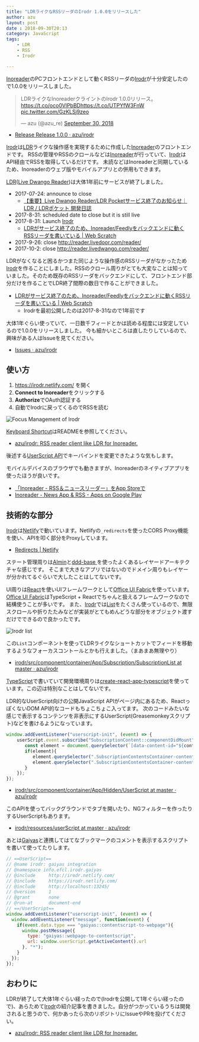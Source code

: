 ```yaml
---
title: "LDRライクなRSSリーダのIrodr 1.0.0をリリースした"
author: azu
layout: post
date : 2018-09-30T20:13
category: JavaScript
tags:
    - LDR
    - RSS
    - Irodr

---
```


[Inoreader](https://www.inoreader.com/)のPCフロントエンドとして動くRSSリーダの[Irodr](https://irodr.netlify.com/)が十分安定したので1.0.0をリリースしました。

<blockquote class="twitter-tweet" data-lang="en"><p lang="ja" dir="ltr">LDRライクなInoreaderクライントのIrodr 1.0.0リリース。<a href="https://t.co/oco0VlPbBD">https://t.co/oco0VlPbBD</a><a href="https://t.co/UTPYfW3FnW">https://t.co/UTPYfW3FnW</a> <a href="https://t.co/GzKLSj9zeo">pic.twitter.com/GzKLSj9zeo</a></p>&mdash; azu (@azu_re) <a href="https://twitter.com/azu_re/status/1046356638427312133?ref_src=twsrc%5Etfw">September 30, 2018</a></blockquote>
<script async src="https://platform.twitter.com/widgets.js" charset="utf-8"></script>

- [Release Release 1.0.0 · azu/irodr](https://github.com/azu/irodr/releases/tag/1.0.0)

[Irodr](https://irodr.netlify.com/)は[LDR](http://reader.livedoor.com/)ライクな操作感を実現するために作成した[Inoreader](https://www.inoreader.com/)のフロントエンドです。
RSSの管理やRSSのクロールなどは[Inoreader](https://www.inoreader.com/)が行っていて、[Irodr](https://irodr.netlify.com/)はAPI経由でRSSを取得しているだけです。
未読などはInoreaderと同期しているため、Inoreaderのウェブ版やモバイルアプリとの併用もできます。

[LDR](http://reader.livedoor.com/)([Live Dwango Reader](https://ja.wikipedia.org/wiki/Live_Dwango_Reader))は大体1年前にサービスが終了しました。

- 2017-07-24: announce to close 
  - [【重要】Live Dwango Reader/LDR Pocketサービス終了のお知らせ｜LDR / LDRポケット 開発日誌](http://blog.livedoor.jp/staff_reader/archives/52278396.html)
- 2017-8-31: scheduled date to close but it is still live
- 2017-8-31: Launch [Irodr](https://irodr.netlify.com/)
  - [LDRがサービス終了のため、Inoreader/Feedlyをバックエンドに動くRSSリーダを書いている | Web Scratch](https://efcl.info/2017/08/31/ldr-to-irodr/)
- 2017-9-26: close <http://reader.livedoor.com/reader/>
- 2017-10-2: close <http://reader.livedwango.com/reader/>

LDRがなくなると困るかつまた同じような操作感のRSSリーダがなかったため[Irodr](https://irodr.netlify.com/)を作ることにしました。RSSのクロール周りがとても大変なことは知っていました。そのため既存のRSSリーダをバックエンドにして、フロントエンド部分だけを作ることでLDR終了間際の数日で作ることができました。

- [LDRがサービス終了のため、Inoreader/Feedlyをバックエンドに動くRSSリーダを書いている | Web Scratch](https://efcl.info/2017/08/31/ldr-to-irodr/)
  - Irodrを最初公開したのは2017-8-31なので1年前です

大体1年ぐらい使っていて、一日数千フィードとかは読める程度には安定しているので1.0.0をリリースしました。
今も細かいところは直したりしているので、興味がある人はIssueを見てください。

- [Issues · azu/irodr](https://github.com/azu/irodr/issues)

## 使い方

1. <https://irodr.netlify.com/> を開く
2. **Connect to Inoreader**をクリックする
3. **Authorize**でOAuth認証する
4. 自動でIrodrに戻ってくるのでRSSを読む

![Focus Management of Irodr](https://cdn.rawgit.com/azu/irodr/master/docs/img/irodr-behavior.gif)

[Keyboard Shortcut](https://github.com/azu/irodr#keyboard-shortcut)はREADMEを参照してください。

- [azu/irodr: RSS reader client like LDR for Inoreader.](https://github.com/azu/irodr)

後述する[UserScript API](https://github.com/azu/irodr/tree/master/src/component/container/App/Hidden/UserScript)でキーバインドを変更できたような気もします。

モバイルデバイスのブラウザでも動きますが、Inoreaderのネイティブアプリを使ったほうが良いです。

- [‎「Inoreader - RSS＆ニュースリーダー」をApp Storeで](https://itunes.apple.com/jp/app/inoreader-rss-%E3%83%8B%E3%83%A5%E3%83%BC%E3%82%B9%E3%83%AA%E3%83%BC%E3%83%80%E3%83%BC/id892355414?mt=8 "‎「Inoreader - RSS＆ニュースリーダー」をApp Storeで")
- [Inoreader - News App & RSS - Apps on Google Play](https://play.google.com/store/apps/details?id=com.innologica.inoreader&hl=en_US "Inoreader - News App & RSS - Apps on Google Play")


## 技術的な部分

[Irodr](https://irodr.netlify.com/)は[Netlify](https://www.netlify.com/)で動いています。Netlifyの`_redirects`を使ったCORS Proxy機能を使い、APIを叩く部分をProxyしています。

- [Redirects | Netlify](https://www.netlify.com/docs/redirects/)

ステート管理周りは[Almin](https://almin.js.org/)と[ddd-base
](https://github.com/almin/ddd-base)を使ったよくあるレイヤードアーキテクチャな感じです。
そこまで大きなアプリではないのでドメイン周りもレイヤーが分かれてるぐらいで大したことはしてないです。

UI周りは[React](https://reactjs.org/)を使いUIフレームワークとして[Office UI Fabric](https://developer.microsoft.com/en-us/fabric)を使っています。
[Office UI Fabric](https://developer.microsoft.com/en-us/fabric)はTypeScript + Reactでちゃんと扱えるフレームワークなので結構使うことが多いです。
また、[Irodr](https://irodr.netlify.com/)では[List](https://developer.microsoft.com/en-us/fabric#/components/list)をたくさん使っているので、無限スクロールや折りたたみなどが実装がとてもめんどうな部分をオブジェクト渡すだけでできるので良かったです。

![Irodr list](https://efcl.info/wp-content/uploads/2018/09/30-1538307248.png)

この`List`コンポーネントを使ってLDRライクなショートカットでフィードを移動するようなフォーカスコントールとかも行えました。（まあまあ無理やり）

- [irodr/src/component/container/App/Subscription/SubscriptionList at master · azu/irodr](https://github.com/azu/irodr/tree/master/src/component/container/App/Subscription/SubscriptionList)

[TypeScript](https://www.typescriptlang.org/)で書いていて開発環境周りは[create-react-app-typescript](https://github.com/wmonk/create-react-app-typescript)を使っています。この辺は特別なことはしてないです。

LDR的なUserScript向けの公開JavaScript APIがページ内にあるため、ReactっぽくないDOM API的なコードもちょこちょこ入ってます。
次のコードみたいな感じで表示するコンテンツを非表示にするUserScript(Greasemonkeyスクリプト)などを書けるようになっています。

```js
window.addEventListener("userscript-init", (event) => {
    userScript.event.subscribe("SubscriptionContent::componentDidMount", (content) => {
       const element = document.querySelector(`[data-content-id="${content.contentId}"]`);
       if(element){
          element.querySelector(".SubscriptionContentsContainer-contentTitle").classList.add("ng-content");
          element.querySelector(".SubscriptionContentsContainer-contentBody").setAttribute("hidden", true);
       } 
    });
});
```

- [irodr/src/component/container/App/Hidden/UserScript at master · azu/irodr](https://github.com/azu/irodr/tree/master/src/component/container/App/Hidden/UserScript)

このAPIを使ってバックグラウンドでタブを開いたり、NGフィルターを作ったりするUserScriptもあります。

- [irodr/resources/userScript at master · azu/irodr](https://github.com/azu/irodr/tree/master/resources/userScript)

あとは[Gaiyas](https://github.com/syon/gaiyas)と連携してはてなブックマークのコメントを表示するスクリプトを書いて使ってたりします。

```js
// ==UserScript==
// @name irodr: gaiyas integration
// @namespace info.efcl.irodr.gaiyas
// @include     http://irodr.netlify.com/
// @include     https://irodr.netlify.com/
// @include     http://localhost:13245/
// @version     1
// @grant       none
// @run-at      document-end
// ==/UserScript==
window.addEventListener("userscript-init", (event) => {
  window.addEventListener("message", function(event) {
    if(event.data.type === "gaiyas::contentscript-to-webpage"){
      window.postMessage({
        type: "gaiyas::webpage-to-contentscript",
        url: window.userScript.getActiveContent().url
      }, "*");
    }
  });
});

```

## おわりに

LDRが終了して大体1年ぐらい経ったので(Irodrを公開して1年ぐらい経ったので)、あらためて[Irodr](https://irodr.netlify.com/)の紹介記事を書きました。自分がつかっているうちは開発されると思うので、何かあったら次のリポジトリにIssueやPRを投げてください。

- [azu/irodr: RSS reader client like LDR for Inoreader.](https://github.com/azu/irodr)
